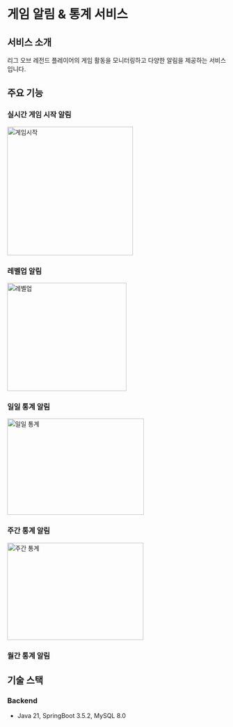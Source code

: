 # 게임 알림 & 통계 서비스

## 서비스 소개
리그 오브 레전드 플레이어의 게임 활동을 모니터링하고 다양한 알림을 제공하는 서비스입니다. 

## 주요 기능
### 실시간 게임 시작 알림
<img width="289" height="295" alt="게임시작" src="https://github.com/user-attachments/assets/fd2a663b-f709-467d-ab5f-acdfe6edeee0" />

### 레벨업 알림
<img width="274" height="248" alt="레벨업" src="https://github.com/user-attachments/assets/8f528f49-b541-4a16-9c97-8522c033e419" />

### 일일 통계 알림
<img width="314" height="221" alt="일일 통계" src="https://github.com/user-attachments/assets/dfa64655-f020-49c0-a1a3-95255d583388" />

### 주간 통계 알림
<img width="313" height="223" alt="주간 통계" src="https://github.com/user-attachments/assets/8d44532e-a2c7-495c-9b9f-690fabfb44d8" />

### 월간 통계 알림

## 기술 스택
### Backend
- Java 21, SpringBoot 3.5.2, MySQL 8.0
